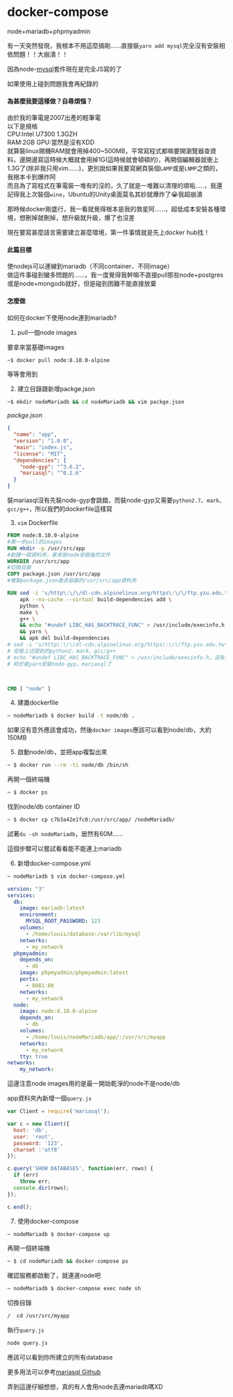 # docker-compose
node+mariadb+phpmyadmin
        
有一天突然發現，我根本不用這麼搞剛......直接裝`yarn add mysql`完全沒有安裝相依問題！！大崩潰！！        

因為node-[mysql](https://github.com/mysqljs/mysql "github")套件現在是完全JS寫的了      

如果使用上碰到問題我會再紀錄的       
        
#### 為甚麼我要這樣做？自尋煩惱？ 

由於我的筆電是2007出產的輕筆電       
以下是規格       
CPU:Intel U7300 1.3GZH      
RAM:2GB
GPU:當然是沒有XDD        
就算裝linux開機RAM就會用掉400~500MB，平常寫程式都嘛要開瀏覽器查資料，邊開邊寫這時候大概就會用掉1G(這時候就會頓頓的)，再開個編輯器就衝上1.3G了(除非我只用vim......)，更別說如果我要寫網頁裝個`LAMP`或是`LNMP`之類的，我根本卡到爆炸阿      
而且為了寫程式在筆電裝一堆有的沒的，久了就是一堆難以清理的頑垢.....，我還記得我上次裝個`wine`，Ubuntu的Unity桌面莫名其妙就爆炸了:sob:我超崩潰

那時候docker剛盛行，我一看就覺得根本是我的救星阿......，超低成本安裝各種環境，想刪掉就刪掉，想升級就升級，爆了也沒差

現在要寫甚麼語言需要建立甚麼環境，第一件事情就是先上docker hub找！ 

#### 此篇目標

使nodejs可以連線到mariadb（不同container、不同image）        
做這件事碰到蠻多問題的......，我一度覺得我幹嘛不直接pull那些node+postgres或是node+mongodb就好，但是碰到困難不能直接放棄


#### 怎麼做

如何在docker下使用node連到mariadb?

1. pull一個node images        

要拿來當基礎images
```sh
~$ docker pull node:8.10.0-alpine
```

等等會用到

2. 建立目錄跟新增packge.json
```sh
~$ mkdir nodeMariadb && cd nodeMariadb && vim packge.json
```
*packge.json*
```json
{
  "name": "app",
  "version": "1.0.0",
  "main": "index.js",
  "license": "MIT",
  "dependencies": {
    "node-gyp": "^3.6.2",
    "mariasql": "^0.2.6"
  }
}

```
裝mariasql沒有先裝node-gyp會跳錯，而裝node-gyp又需要`python2.7`、`mark`、`gcc/g++`，所以我們的dockerfile這樣寫

3. `vim` Dockerfile

```dockerfile
FROM node:8.10.0-alpine 
#第一步pull的images
RUN mkdir -p /usr/src/app 
#創建一個資料夾，拿來放node安裝後的文件
WORKDIR /usr/src/app 
#切換目錄
COPY package.json /usr/src/app 
#複製package.json進去容器的/usr/src/app資料夾

RUN sed -i 's/http\:\/\/dl-cdn.alpinelinux.org/https\:\/\/ftp.yzu.edu.tw\/Linux/g' /etc/apk/repositories && \
    apk --no-cache --virtual build-dependencies add \
    python \
    make \
    g++ \
    && echo "#undef LIBC_HAS_BACKTRACE_FUNC" > /usr/include/execinfo.h \
    && yarn \
    && apk del build-dependencies 
# sed -i 's/http\:\/\/dl-cdn.alpinelinux.org/https\:\/\/ftp.yzu.edu.tw\/Linux/g' 是把fetch目標改成國內唯一載點元智大學，不然慢到哭
# 安裝上述提到的python2、mark、gcc/g++
# echo "#undef LIBC_HAS_BACKTRACE_FUNC" > /usr/include/execinfo.h，沒有這行會跳錯說你沒有這檔案.....
# 終於能yarn安裝node-gyp、mariasql了 



CMD [ "node" ]
```

4. 建置dockerfile

```sh
~ nodeMariadb $ docker build -t node/db .
```
如果沒有意外應該會成功，然後`docker images`應該可以看到node/db，大約150MB

5. 啟動node/db，並把app複製出來

```sh
~ $ docker run --rm -ti node/db /bin/sh
```
再開一個終端機
```sh
~ $ docker ps
```
找到node/db container ID

```sh
~ $ docker cp c7b3a42e1fc0:/usr/src/app/ /nodeMariadb/
```
試著`du -sh nodeMariadb`，居然有60M......

這個步驟可以嘗試看看能不能連上mariadb

6. 新增docker-compose.yml

```sh
~ nodeMariadb $ vim docker-compose.yml
```

```yml
version: "3"
services: 
  db: 
    image: mariadb:latest
    environment:
      MYSQL_ROOT_PASSWORD: 123
    volumes:
      - /home/louis/database:/var/lib/mysql
    networks:
      - my_network 
  phpmyadmin:
    depends_on:
      - db
    image: phpmyadmin/phpmyadmin:latest
    ports:
      - 8081:80
    networks:
      - my_network
  node:
    image: node:8.10.0-alpine
    depends_on:
      - db
    volumes:
      - /home/louis/nodeMariadb/app/:/usr/src/myapp
    networks:
      - my_network
    tty: true      
networks:
    my_network:

```

這邊注意node images用的是最一開始乾淨的node不是node/db


app資料夾內新增一個`query.js`

```js
var Client = require('mariasql');

var c = new Client({
  host: 'db',
  user: 'root',
  password: '123',
  charset :'utf8'
});

c.query('SHOW DATABASES', function(err, rows) {
  if (err)
    throw err;
  console.dir(rows);
});

c.end();
```
7. 使用docker-compose

```sh
~ nodeMariadb $ docker-compose up
```

再開一個終端機

```sh
~ $ cd nodeMariadb && docker-compose ps
```
確認服務都啟動了，就連進node吧

```sh
~ nodeMariadb $ docker-compose exec node sh
```
切換目錄
```sh
/  cd /usr/src/myapp
```
執行`query.js`
```sh
node query.js
```

應該可以看到你所建立的所有database

更多用法可以參考[mariasql Github](https://github.com/mscdex/node-mariasql "mariadbsql github")

弄到這邊仔細想想，真的有人會用node去連mariadb嗎XD
